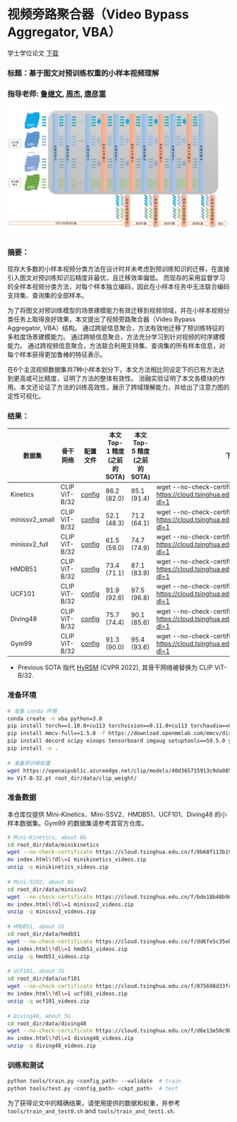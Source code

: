 # 视频旁路聚合器（Video Bypass Aggregator, VBA）

学士学位论文
[下载](./Understanding_Few-shot_Video_with_Pretrained_Image-Text_Models.pdf)

### 标题：基于图文对预训练权重的小样本视频理解

### 指导老师: [鲁继文](https://scholar.google.com/citations?user=TN8uDQoAAAAJ&hl=en-US), [周杰](https://scholar.google.com/citations?user=6a79aPwAAAAJ&hl=en), [唐彦嵩](https://andytang15.github.io/)

![VBA](resources/overall_intro.png)

### 摘要：
现存大多数的小样本视频分类方法在设计时并未考虑到预训练知识的迁移，在直接引入图文对预训练知识后精度非最优，且迁移效率偏低。
而现存的采用监督学习的全样本视频分类方法，对每个样本独立编码，因此在小样本任务中无法联合编码支持集、查询集的全部样本。

为了将图文对预训练模型的场景建模能力有效迁移到视频领域，并在小样本视频分类任务上取得良好效果，本文提出了视频旁路聚合器（Video Bypass Aggregator, VBA）结构。
通过跨层信息聚合，方法有效地迁移了预训练特征的多粒度场景建模能力。
通过跨帧信息聚合，方法充分学习到针对视频的时序建模能力。
通过跨视频信息聚合，方法联合利用支持集、查询集的所有样本信息，对每个样本获得更加鲁棒的特征表示。

在6个主流视频数据集共7种小样本划分下，本文方法相比同设定下的已有方法达到更高或可比精度，证明了方法的整体有效性。
消融实验证明了本文各模块的作用。本文还论证了方法的训练高效性，展示了跨域理解能力，并给出了注意力图的定性可视化。

### 结果：

| 数据集   | 骨干网络        | 配置文件          | 本文Top-1 精度 <br>(之前的 SOTA)  | 本文Top-5 精度 <br>(之前的 SOTA)  | 下载模型权重 |
|---------------|-----------|-------------------------------------------------------------------------------|---------------|------------|-----|
| Kinetics      | CLIP ViT-B/32  |  [config](/configs/fewshot/matchingnet/vit32_main/k_vit32_clip_freeze_5.py)   |  86.2 (82.0)  |   95.1 (91.4) | wget --no-check-certificate https://cloud.tsinghua.edu.cn/f/17c1e58c34144481967a/?dl=1 |
| minissv2_small| CLIP ViT-B/32  |  [config](/configs/fewshot/matchingnet/vit32_main/s_vit32_clip_temporal_5.py) |  52.1 (48.3)  |   71.2 (64.1) | wget --no-check-certificate https://cloud.tsinghua.edu.cn/f/2a560b10b1b54976afa6/?dl=1 |           
| minissv2_full | CLIP ViT-B/32  |  [config](/configs/fewshot/matchingnet/vit32_main/f_vit32_clip_temporal_5.py) |  61.5 (59.0)  |   74.7 (74.9) | wget --no-check-certificate https://cloud.tsinghua.edu.cn/f/25948c7b28a34ceab949/?dl=1 |          
| HMDB51        | CLIP ViT-B/32  |  [config](/configs/fewshot/matchingnet/vit32_main/h_vit32_clip_temporal_5.py) |  73.4 (71.1)  |   87.1 (83.9) | wget --no-check-certificate https://cloud.tsinghua.edu.cn/f/e76620555fb242b794a9/?dl=1 |          
| UCF101        | CLIP ViT-B/32  |  [config](/configs/fewshot/matchingnet/vit32_main/u_vit32_clip_freeze_5.py)   |  91.9 (92.6)  |   97.5 (96.8) | wget --no-check-certificate https://cloud.tsinghua.edu.cn/f/ae95b2f886934b288292/?dl=1 |           
| Diving48      | CLIP ViT-B/32  |  [config](/configs/fewshot/matchingnet/vit32_main/d_vit32_clip_temporal.py)   |  75.7 (74.4)  |   90.1 (85.6) | wget --no-check-certificate https://cloud.tsinghua.edu.cn/f/f6787f69207d4ace9c87/?dl=1 |           
| Gym99         | CLIP ViT-B/32  |  [config](/configs/fewshot/matchingnet/vit32_main/g_vit32_clip_temporal.py)   |  91.3 (90.0)  |   95.4 (93.6) | wget --no-check-certificate https://cloud.tsinghua.edu.cn/f/5bf3a6e177d840b4abdb/?dl=1 |           

* Previous SOTA 指代 [HyRSM](https://arxiv.org/abs/2204.13423) (CVPR 2022), 其骨干网络被替换为 CLIP ViT-B/32.


### 准备环境

```bash
# 准备 conda 环境
conda create -n vba python=3.8
pip install torch==1.10.0+cu113 torchvision==0.11.0+cu113 torchaudio==0.10.0 -f https://download.pytorch.org/whl/torch_stable.html
pip install mmcv-full==1.5.0 -f https://download.openmmlab.com/mmcv/dist/cu113/torch1.10.0/index.html
pip install decord scipy einops tensorboard imgaug setuptools==59.5.0 yapf==0.40.1 numpy==1.23.0
pip install -e .

# 准备预训练权重
wget https://openaipublic.azureedge.net/clip/models/40d365715913c9da98579312b702a82c18be219cc2a73407c4526f58eba950af/ViT-B-32.pt
mv ViT-B-32.pt root_dir/data/clip_weight/
```


### 准备数据

本仓库仅提供 Mini-Kinetics、Mini-SSV2、HMDB51、UCF101、Diving48 的小样本数据集。Gym99 的数据集请参考其官方仓库。

```bash
# Mini-Kinetics, about 6G
cd root_dir/data/minikinetics
wget --no-check-certificate https://cloud.tsinghua.edu.cn/f/8b68f113b19a48338072/?dl=1
mv index.html\?dl\=1 minikinetics_videos.zip
unzip -q minikinetics_videos.zip

# Mini-SSV2, about 8G
cd root_dir/data/minissv2
wget --no-check-certificate https://cloud.tsinghua.edu.cn/f/bde18b48b9054143a1f4/?dl=1
mv index.html\?dl\=1 minissv2_videos.zip
unzip -q minissv2_videos.zip

# HMDB51, about 2G
cd root_dir/data/hmdb51
wget --no-check-certificate https://cloud.tsinghua.edu.cn/f/dd6fe5c35eb44b3fa2ca/?dl=1
mv index.html\?dl\=1 hmdb51_videos.zip
unzip -q hmdb51_videos.zip

# UCF101, about 7G
cd root_dir/data/ucf101
wget --no-check-certificate https://cloud.tsinghua.edu.cn/f/075698d33fcb4c6e84e9/?dl=1
mv index.html\?dl\=1 ucf101_videos.zip
unzip -q ucf101_videos.zip

# Diving48, about 5G
cd root_dir/data/diving48
wget --no-check-certificate https://cloud.tsinghua.edu.cn/f/d6e13e50c9b64bfca9b0/?dl=1
mv index.html\?dl\=1 diving48_videos.zip
unzip -q diving48_videos.zip
```

### 训练和测试
```bash
python tools/train.py <config_path> --validate  # train
python tools/test.py <config_path> <ckpt_path>  # test
```
为了获得论文中的精确结果，请使用提供的数据和权重，并参考 `tools/train_and_test0.sh` and `tools/train_and_test1.sh`.
